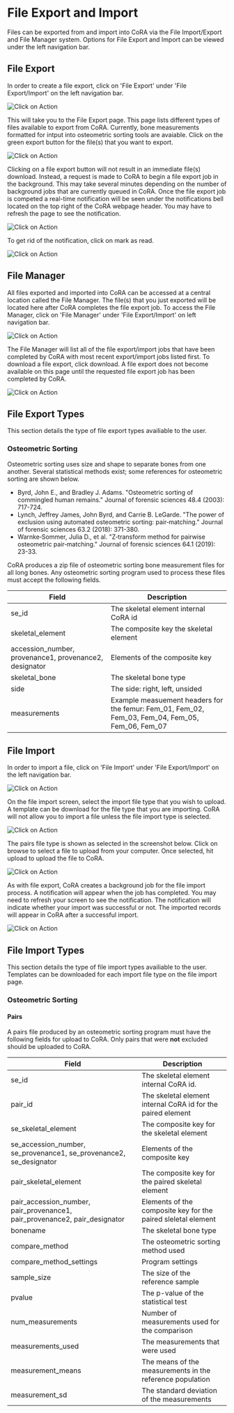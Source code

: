 # File Export and Import 

Files can be exported from and import into CoRA via the File Import/Export and File Manager system. Options for File Export and Import can be viewed under the left navigation bar.

## File Export 

In order to create a file export, click on 'File Export' under 'File Export/Import' on the left navigation bar. 

![Click on Action](../../assets/screenshots/file-import-export/HomeScreenExport.png)

This will take you to the File Export page. This page lists different types of files available to export from CoRA. Currently, bone measurements formatted for intput into osteometric sorting tools are avaiable. Click on the green export button for the file(s) that you want to export. 

![Click on Action](../../assets/screenshots/file-import-export/Export.png)

Clicking on a file export button will not result in an immediate file(s) download. Instead, a request is made to CoRA to begin a file export job in the background. This may take several minutes depending on the number of background jobs that are currently queued in CoRA. Once the file export job is competed a real-time notification will be seen under the notifications bell located on the top right of the CoRA webpage header. You may have to refresh the page to see the notification.        

![Click on Action](../../assets/screenshots/file-import-export/CompletedExport.png)

To get rid of the notification, click on mark as read. 

![Click on Action](../../assets/screenshots/file-import-export/MarkAsRead.png)

## File Manager

All files exported and imported into CoRA can be accessed at a central location called the File Manager. The file(s) that you just exported will be located here after CoRA completes the file export job. To access the File Manager, click on 'File Manager' under 'File Export/Import' on left navigation bar.


![Click on Action](../../assets/screenshots/file-import-export/FileManager.png)


The File Manager will list all of the file export/import jobs that have been completed by CoRA with most recent export/import jobs listed first. To download a file export, click download.  A file export does not become available on this page until the requested file export job has been completed by CoRA. 

![Click on Action](../../assets/screenshots/file-import-export/DownloadExport.png)

## File Export Types

This section details the type of file export types availiable to the user. 

### Osteometric Sorting
Osteometric sorting uses size and shape to separate bones from one another. Several statistical methods exist; some references for osteometric sorting are shown below. 

- Byrd, John E., and Bradley J. Adams. "Osteometric sorting of commingled human remains." Journal of forensic sciences 48.4 (2003): 717-724.
- Lynch, Jeffrey James, John Byrd, and Carrie B. LeGarde. "The power of exclusion using automated osteometric sorting: pair‐matching." Journal of forensic sciences 63.2 (2018): 371-380.
- Warnke‐Sommer, Julia D., et al. "Z‐transform method for pairwise osteometric pair‐matching." Journal of forensic sciences 64.1 (2019): 23-33.

CoRA produces a zip file of osteometric sorting bone measurement files for all long bones. Any osteometric sorting program used to process these files must accept the following fields.


|  Field | Description   |
|---|---|
|  se_id |  The skeletal element internal CoRA id  |
| skeletal_element  | The composite key the skeletal element   |
| accession_number, provenance1,	provenance2,	designator  | Elements of the composite key |
| skeletal_bone  |  The skeletal bone type |
| side  | The side: right, left, unsided  |
| measurements  | Example measuement headers for the femur: Fem_01, Fem_02, Fem_03, Fem_04, Fem_05, Fem_06, Fem_07 |

## File Import
In order to import a file, click on 'File Import' under 'File Export/Import' on the left navigation bar.

![Click on Action](../../assets/screenshots/file-import-export/FileImport.png)

On the file import screen, select the import file type that you wish to upload. A template can be download for the file type that you are importing. CoRA will not allow you to import a file unless the file import type is selected.

![Click on Action](../../assets/screenshots/file-import-export/MissingFileType.png)

The pairs file type is shown as selected in the screenshot below. Click on browse to select a file to upload from your computer. Once selected, hit upload to upload the file to CoRA. 

![Click on Action](../../assets/screenshots/file-import-export/FileUpload.png)

As with file export, CoRA creates a background job for the file import process. A notification will appear when the job has completed. You may need to refresh your screen to see the notification. The notification will indicate whether your import was successful or not. The imported records will appear in CoRA after a successful import. 

![Click on Action](../../assets/screenshots/file-import-export/ImportNotification.png)

## File Import Types 
This section details the type of file import types availiable to the user. Templates can be downloaded for each import file type on the file import page. 

### Osteometric Sorting  

#### Pairs

A pairs file produced by an osteometric sorting program must have the following fields for upload to CoRA. Only pairs that were **not** excluded should be uploaded to CoRA. 

|  Field | Description   |
|---|---|
|  se_id |  The skeletal element internal CoRA id.  |
| pair_id  | The skeletal element internal CoRA id for the paired element   |
| se_skeletal_element | The composite key for the skeletal element    |
| se_accession_number, se_provenance1,	se_provenance2,	se_designator  | Elements of the composite key |
| pair_skeletal_element | The composite key for the paired skeletal element    |
| pair_accession_number, pair_provenance1,	pair_provenance2,	pair_designator  | Elements of the composite key for the paired sleletal element|
| bonename  |  The skeletal bone type |
| compare_method  | The osteometric sorting method used |
| compare_method_settings | Program settings |
| sample_size | The size of the reference sample |
| pvalue| The p-value of the statistical test |
| num_measurements | Number of measurements used for the comparison |
| measurements_used | The measurements that were used | 
| measurement_means | The means of the measurements in the reference population |
| measurement_sd | The standard deviation of the measurements 

